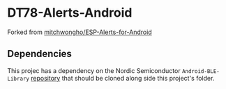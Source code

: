# DT78-Alerts-Android

Forked from [mitchwongho/ESP-Alerts-for-Android](https://github.com/mitchwongho/ESP-Alerts-for-Android)

## Dependencies

This projec has a dependency on the Nordic Semiconductor `Android-BLE-Library` [repository](https://github.com/NordicSemiconductor/Android-BLE-Library) that should be cloned along side this project's folder.

